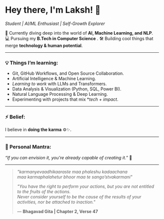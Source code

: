 # Hey there, I'm Laksh! 👋  
*Student | AI/ML Enthusiast | Self-Growth Explorer*

🌱 Currently diving deep into the world of **AI, Machine Learning, and NLP**.  
💻 Pursuing my **B.Tech in Computer Science** . 
🛠 Building cool things that merge **technology & human potential**.

---

### 💡 Things I’m learning:

- Git, GitHub Workflows, and Open Source Collaboration.
- Artificial Intelligence & Machine Learning.
- *Learning to work* with LLMs and Transformers.
- Data Analysis & Visualization (Python, SQL, Power BI).
- Natural Language Processing & Deep Learning.
- Experimenting with projects that mix **tech + impact*.


---

### ⚡ Belief:
I believe in **doing the karma** ⚙️✨.

---

### 🌟 Personal Mantra:

*“If you can envision it, you're already capable of creating it.”* 🔮

---

> *"karmanyevaadhikaaraste maa phaleshu kadaachana  
> maa karmaphalahetur bhoor maa te sango’stvakarmani"*  
>  
> *"You have the right to perform your actions, but you are not entitled to the fruits of the actions.  
> Never consider yourself to be the cause of the results of your activities, nor be attached to inaction."*  
>  
> — **Bhagavad Gita | Chapter 2, Verse 47**

<!---
lakshitha-sketch/lakshitha-sketch is a ✨ special ✨ repository because its `README.md` (this file) appears on your GitHub profile.
You can click the Preview link to take a look at your changes.
--->
